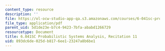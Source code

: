 ```yaml
---
content_type: resource
description: ''
file: https://ol-ocw-studio-app-qa.s3.amazonaws.com/courses/6-041sc-probabilistic-systems-analysis-and-applied-probability-fall-2013/893dc6de025db8176ee123247a8b6be1_MIT6_041SCF13_rec11.pdf
file_type: application/pdf
parent_uid: 5d1de23e-b7c4-9423-7bfa-ababd1266729
resourcetype: Document
title: 6.041SC Probabilistic Systems Analysis, Recitation 11
uid: 893dc6de-025d-b817-6ee1-23247a8b6be1
---
```

